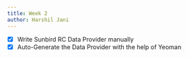 ```yaml
---
title: Week 2
author: Harshil Jani
---
```

<!--

-->
- [x] Write Sunbird RC Data Provider manually
- [x] Auto-Generate the Data Provider with the help of Yeoman
